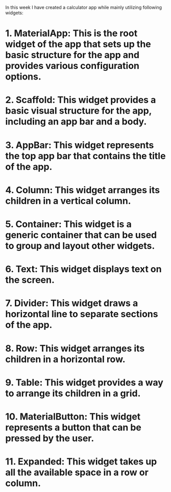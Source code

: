 In this week I have created a calculator app while mainly utilizing following widgets:

# 1. MaterialApp: This is the root widget of the app that sets up the basic structure for the app and provides various configuration options.

# 2. Scaffold: This widget provides a basic visual structure for the app, including an app bar and a body.

# 3. AppBar: This widget represents the top app bar that contains the title of the app.

# 4. Column: This widget arranges its children in a vertical column.

# 5. Container: This widget is a generic container that can be used to group and layout other widgets.

# 6. Text: This widget displays text on the screen.

# 7. Divider: This widget draws a horizontal line to separate sections of the app.

# 8. Row: This widget arranges its children in a horizontal row.

# 9. Table: This widget provides a way to arrange its children in a grid.

# 10. MaterialButton: This widget represents a button that can be pressed by the user.

# 11. Expanded: This widget takes up all the available space in a row or column.

